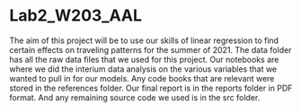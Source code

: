 # Lab2_W203_AAL
The aim of this project will be to use our skills of linear regression to find certain effects on traveling patterns for the summer of 2021. 
The data folder has all the raw data files that we used for this project. 
Our notebooks are where we did the interium data analysis on the various variables that we wanted to pull in for our models. 
Any code books that are relevant were stored in the references folder.
Our final report is in the reports folder in PDF format.
And any remaining source code we used is in the src folder. 
